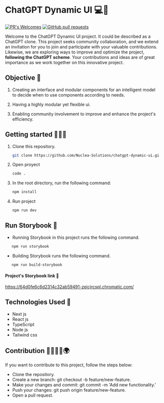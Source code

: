 # ChatGPT Dynamic UI 💻🤖

[![PR's Welcomes](https://img.shields.io/badge/PRs-welcome-brightgreen.svg?style=flat)]()
[![GitHub pull requests](https://img.shields.io/github/issues-pr/cdnjs/cdnjs.svg?style=flat)]()

Welcome to the ChatGPT Dynamic UI project. It could be described as a ChatGPT clone. This project seeks community collaboration, and we extend an invitation for you to join and participate with your valuable contributions. Likewise, we are exploring ways to improve and optimize the project, **following the ChatGPT scheme**. Your contributions and ideas are of great importance as we work together on this innovative project.

## Objective 🎯

1. Creating an interface and modular components for an intelligent model to decide when to use components according to needs.

2. Having a highly modular yet flexible ui.

3. Enabling community involvement to improve and enhance the project's efficiency.

## Getting started 🧑🏻‍💻

1. Clone this repository.
   ```bash
   git clone https://github.com/Nuclea-Solutions/chatgpt-dynamic-ui.git
   ```
2. Open proyect

   ```bash
   code .
   ```

3. In the root directory, run the following command:

   ```bash
   npm install
   ```

4. Run project
   ```bash
   npm run dev
   ```

## Run Storybook 🚀

- Running Storybook in this project runs the following command.

```bash
   npm run storybook
```

- Building Storybook runs the following command.

```bash
   npm run build-storybook
```

#### Project's Storybook link 🔗

https://64d0fe6c6d2314c32ab59491-zeicjrcspl.chromatic.com/

## Technologies Used 💼

- Next js
- React js
- TypeScript
- Node js
- Tailwind css

## Contribution 👨🏻👧🏻🌍

If you want to contribute to this project, follow the steps below:

- Clone the repository.
- Create a new branch: git checkout -b feature/new-feature.
- Make your changes and commit: git commit -m 'Add new functionality.'
- Push your changes: git push origin feature/new-feature.
- Open a pull request.
